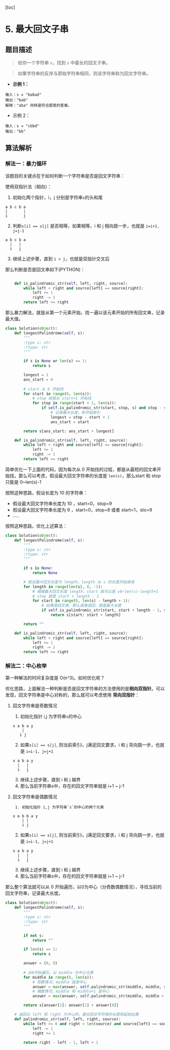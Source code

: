 [toc]



# 5. 最大回文子串





## 题目描述

>  给你一个字符串 `s`，找到 `s` 中最长的回文子串。

>  如果字符串的反序与原始字符串相同，则该字符串称为回文字符串。



- **示例 1：**

```shell
输入：s = "babad"
输出："bab"
解释："aba" 同样是符合题意的答案。
```

- 示例 2：

```shell
输入：s = "cbbd"
输出："bb"
```





## 算法解析



### 解法一：暴力循环



该题目的关键点在于如何判断一个字符串是否是回文字符串：

使用双指针法（相向）：

1. 初始化两个指针，i，j 分别是字符串`s`的头和尾

```shell
a b c b a
|	    |
i		j

```

2. 判断`s[i] == s[j]` 是否相等，如果相等，i 和 j 相向跳一步，也就是 `i=i+1, j=j-1`

```shell
a b c b a
  |	  |
  i   j 
```

3. 继续上述步骤，直到 `i > j`，也就是双指针交叉后



那么判断是否是回文串如下(PYTHON)：

```python

    def is_palindromic_str(self, left, right, source):
        while left < right and source[left] == source[right]:
            left += 1
            right -= 1
        return left >= right
```





那么暴力解法，就是从第一个元素开始，找一遍以该元素开始的所有回文串，记录最大值。

```python
class Solution(object):
    def longestPalindrome(self, s):
        """
        :type s: str
        :rtype: str
        """

        if s is None or len(s) == 1:
            return s

        longest = 1
        ans_start = 0
        
        # start 从 0 开始找 
        for start in range(0, len(s)):
            # stop 结尾从 start+1 开始找 
            for stop in range(start + 1, len(s)):
                if self.is_palindromic_str(start, stop, s) and stop - start + 1 > longest:
                    # 记录最大长度，和开始索引
                    longest = stop - start + 1
                    ans_start = start

        return s[ans_start: ans_start + longest]

    def is_palindromic_str(self, left, right, source):
        while left < right and source[left] == source[right]:
            left += 1
            right -= 1
        return left >= right

```





简单优化一下上面的代码，因为每次从 0 开始找的过程，都是从最短的回文串开始找，那么可以考虑，假设最大回文字符串的长度是 `len(s)`，那么start 和 stop 只能是 0~len(s)-1

按照这种思路，假设长度为 10 的字符串：

- 假设最大回文字符串长度为 10 ，start=0，stop=9
- 假设最大回文字符串长度为 9 ，start=0，stop=8 或者 start=1，sto=9
- .....



按照这种思路，优化上述算法：

```python
class Solution(object):
    def longestPalindrome(self, s):
        """
        :type s: str
        :rtype: str
        """

        if s is None:
            return None

        # 假设最大回文长度为 length，length 从 s 的长度开始递减
        for length in range(len(s), 0, -1):
            # 根据最大回文长度 length，start 就可以是 v0~len(s)-length+1
            # stop 就是 start + length - 1
            for start in range(0, len(s) - length + 1):
                # 如果是回文串，那么直接返回，就是最大长度
                if self.is_palindromic_str(start, start + length - 1, s):
                    return s[start: start + length]

        return ""

    def is_palindromic_str(self, left, right, source):
        while left < right and source[left] == source[right]:
            left += 1
            right -= 1
        return left >= right

```







### 解法二：中心枚举



第一种解法的时间复杂度是 O(n^3)。如何优化呢？



优化思路，上面解法一种判断是否是回文字符串的方法使用的是**相向双指针**。可以发现，回文字符串是中心对称的，那么就可以考虑使用 **背向双指针**：

1. 回文字符串是奇数情况

    1. 初始化指针 i,j 为字符串`s`的中心

    ```shell
    x a b a y
        |
       i j
    ```

    2. 如果`s[i] == s[j]`, 则当前索引i，j满足回文要求，i 和 j 背向跳一步，也就是 `i=i-1, j=j+1`

    ```shell
    x a b a y
      |   |
      i   j
    ```

    3. 继续上述步骤，直到 i 和 j 越界
    4. 那么当前字符串s中，存在的回文字符串就是 i+1 ~ j-1

2. 回文字符串是偶数情况

     	1. 初始化指针 i,j 为字符串`s`的中心的两个元素

    ```shell
    x a b b a y
        | |
        i j
    ```

    2. 如果`s[i] == s[j]`, 则当前索引i，j满足回文要求，i 和 j 背向跳一步，也就是 `i=i-1, j=j+1`

    ```shell
    x a b a y
      |   |
      i   j
    ```

    3. 继续上述步骤，直到 i 和 j 越界
    4. 那么当前字符串s中，存在的回文字符串就是 i+1 ~ j-1





那么整个算法就可以从 0 开始遍历，以0为中心（分奇数偶数情况），寻找当前的回文字符串，记录最大长度。

```python
class Solution(object):
    def longestPalindrome(self, s):
        """
        :type s: str
        :rtype: str
        """

        if not s:
            return ""

        if len(s) == 1:
            return s

        answer = (0, 0)
        
        # 从0开始遍历，以 middle 为中心元素
        for middle in range(0, len(s)):
            # 奇数情况，middle 就是中心
            answer = max(answer, self.palindromic_str(middle, middle, s))
            # 偶数情况，middle 和 middle+1 是中心
            answer = max(answer, self.palindromic_str(middle, middle + 1, s))

        return s[answer[1]: answer[1] + answer[0]]

    # 返回以 left 和 right 为中心的，最长回文字符串的长度和起始位置
    def palindromic_str(self, left, right, source):
        while left >= 0 and right < len(source) and source[left] == source[right]:
            left -= 1
            right += 1
        
        return right - left - 1, left + 1
```

